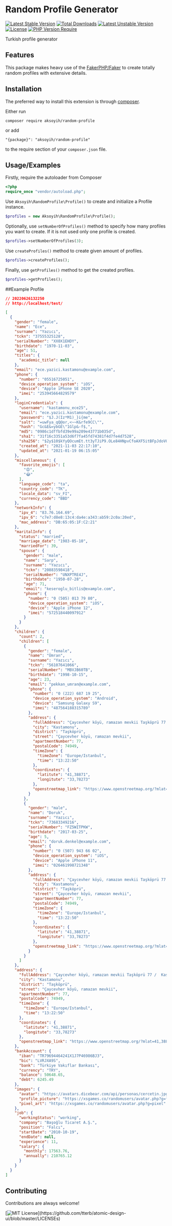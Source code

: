 Random Profile Generator
=============
[![Latest Stable Version](http://poser.pugx.org/aksoyih/random-profile/v)](https://packagist.org/packages/aksoyih/random-profile) [![Total Downloads](http://poser.pugx.org/aksoyih/random-profile/downloads)](https://packagist.org/packages/aksoyih/random-profile) [![Latest Unstable Version](http://poser.pugx.org/aksoyih/random-profile/v/unstable)](https://packagist.org/packages/aksoyih/random-profile) [![License](http://poser.pugx.org/aksoyih/random-profile/license)](https://packagist.org/packages/aksoyih/random-profile) [![PHP Version Require](http://poser.pugx.org/aksoyih/random-profile/require/php)](https://packagist.org/packages/aksoyih/random-profile)

Turkish profile generator

Features
------------
This package makes heavy use of the [FakerPHP/Faker](https://github.com/FakerPHP/Faker) to create totally random profiles with extensive details.

Installation
------------

The preferred way to install this extension is through [composer](http://getcomposer.org/download/).

Either run

```
composer require aksoyih/random-profile
```

or add

```
"{package}": "aksoyih/random-profile"
```

to the require section of your `composer.json` file.
## Usage/Examples

Firstly, require the autoloader from Composer
```php
<?php
require_once "vendor/autoload.php";

```

Use `Aksoyih\RandomProfile\Profile()` to create and initialize a Profile instance.
```php
$profiles = new Aksoyih\RandomProfile\Profile();
```

Optionally, use `setNumberOfProfiles()` method to specify how many profiles you want to create. If it is not used only one profile is created.
```php
$profiles->setNumberOfProfiles(3);
```

Use `createProfiles()` method to create given amount of profiles.
```php
$profiles->createProfiles();
```

Finally, use `getProfiles()` method to get the created profiles.
```php
$profiles->getProfiles();
```

##Example Profile

```json
// 20220626132250
// http://localhost/test/

[
  {
    "gender": "female",
    "name": "Ece",
    "surname": "Yazıcı",
    "tckn": "37555325128",
    "serialNumber": "XX0X1EHDY",
    "birthdate": "1970-11-03",
    "age": 51,
    "titles": {
      "academic_title": null
    },
    "email": "ece.yazici.kastamonu@example.com",
    "phone": {
      "number": "05516725051",
      "device_operation_system": "iOS",
      "device": "Apple iPhone SE 2020",
      "imei": "253945664829579"
    },
    "loginCredentials": {
      "username": "kastamonu_ece25",
      "email": "ece.yazici.kastamonu@example.com",
      "password": "$J.J(Iz*M1)_}i{me",
      "salt": "=uwFya_qQ@or,<~~K&rfe9CC\"",
      "hash": "Gc&E&=ybGE\"1Glp&-f$,",
      "md5": "0986c1dffbfd39e99a209e43771b035d",
      "sha1": "31f16c3351a53d6f7fa45fd74381f4d7fe4d7528",
      "sha256": "$2y$10$kYyQOcumEt.tt3yTJiP9.OLe84HNpvCfoAXF5itBFpJdoVQiQtXKW",
      "created_at": "2021-11-03 22:17:10",
      "updated_at": "2021-01-19 06:15:05"
    },
    "miscellaneous": {
      "favorite_emojis": [
        "😡",
        "😂"
      ],
      "language_code": "ta",
      "country_code": "TK",
      "locale_data": "sv_FI",
      "currency_code": "BBD"
    },
    "networkInfo": {
      "ipv_4": "83.76.164.69",
      "ipv_6": "c7e7:d8e8:13c4:da4e:a343:ab59:2c0a:20ed",
      "mac_address": "DB:65:05:1F:C2:21"
    },
    "maritalInfo": {
      "status": "married",
      "marriage_date": "1983-05-10",
      "marriedFor": 39,
      "spouse": {
        "gender": "male",
        "name": "Sarp",
        "surname": "Yazıcı",
        "tckn": "20883598418",
        "serialNumber": "UNXPTRE4J",
        "birthdate": "1950-07-28",
        "age": 71,
        "email": "keseroglu_bitlis@example.com",
        "phone": {
          "number": "0 (505) 013 79 80",
          "device_operation_system": "iOS",
          "device": "Apple iPhone 12",
          "imei": "572518440097912"
        }
      }
    },
    "children": {
      "count": 2,
      "children": [
        {
          "gender": "female",
          "name": "Ümran",
          "surname": "Yazıcı",
          "tckn": "56107641066",
          "serialNumber": "MBVJB60TB",
          "birthdate": "1998-10-15",
          "age": 23,
          "email": "pekkan_umran@example.com",
          "phone": {
            "number": "0 (222) 687 19 25",
            "device_operation_system": "Android",
            "device": "Samsung Galaxy S9",
            "imei": "487564188315789"
          },
          "address": {
            "fullAddress": "Çaycevher köyü, ramazan mevkii Taşköprü 77 /  Kastamonu",
            "city": "Kastamonu",
            "district": "Taşköprü",
            "street": "Çaycevher köyü, ramazan mevkii",
            "apartmentNumber": 77,
            "postalCode": 74949,
            "timeZone": {
              "timeZone": "Europe/Istanbul",
              "time": "13:22:50"
            },
            "coordinates": {
              "latitute": "41,38871",
              "longitute": "33,78273"
            },
            "openstreetmap_link": "https://www.openstreetmap.org/?mlat=41,38871&mlon=33,78273"
          }
        },
        {
          "gender": "male",
          "name": "Doruk",
          "surname": "Yazıcı",
          "tckn": "73683349216",
          "serialNumber": "FZ5WITPKW",
          "birthdate": "2017-03-25",
          "age": 5,
          "email": "doruk.denkel@example.com",
          "phone": {
            "number": "0 (507) 943 66 02",
            "device_operation_system": "iOS",
            "device": "Apple iPhone 11",
            "imei": "026461998721348"
          },
          "address": {
            "fullAddress": "Çaycevher köyü, ramazan mevkii Taşköprü 77 /  Kastamonu",
            "city": "Kastamonu",
            "district": "Taşköprü",
            "street": "Çaycevher köyü, ramazan mevkii",
            "apartmentNumber": 77,
            "postalCode": 74949,
            "timeZone": {
              "timeZone": "Europe/Istanbul",
              "time": "13:22:50"
            },
            "coordinates": {
              "latitute": "41,38871",
              "longitute": "33,78273"
            },
            "openstreetmap_link": "https://www.openstreetmap.org/?mlat=41,38871&mlon=33,78273"
          }
        }
      ]
    },
    "address": {
      "fullAddress": "Çaycevher köyü, ramazan mevkii Taşköprü 77 /  Kastamonu",
      "city": "Kastamonu",
      "district": "Taşköprü",
      "street": "Çaycevher köyü, ramazan mevkii",
      "apartmentNumber": 77,
      "postalCode": 74949,
      "timeZone": {
        "timeZone": "Europe/Istanbul",
        "time": "13:22:50"
      },
      "coordinates": {
        "latitute": "41,38871",
        "longitute": "33,78273"
      },
      "openstreetmap_link": "https://www.openstreetmap.org/?mlat=41,38871&mlon=33,78273"
    },
    "bankAccount": {
      "iban": "TR79694464241X1J7P46986BJ3",
      "bic": "LVRJXA9S",
      "bank": "Türkiye Vakıflar Bankası",
      "currency": "TRY",
      "balance": 50648.65,
      "debt": 6245.49
    },
    "images": {
      "avatar": "https://avatars.dicebear.com/api/personas/cercetin.jpg",
      "profile_picture": "https://xsgames.co/randomusers/avatar.php?g=female",
      "pixel_art": "https://xsgames.co/randomusers/avatar.php?g=pixel"
    },
    "job": {
      "workingStatus": "working",
      "company": "Başoğlu Ticaret A.Ş.",
      "position": "Falcı",
      "startDate": "2010-10-19",
      "endDate": null,
      "experience": 11,
      "salary": {
        "monthly": 17563.76,
        "annually": 210765.12
      }
    }
  }
]
```

## Contributing

Contributions are always welcome!



[![MIT License](https://img.shields.io/apm/l/atomic-design-ui.svg?)](https://github.com/tterb/atomic-design-ui/blob/master/LICENSEs)
